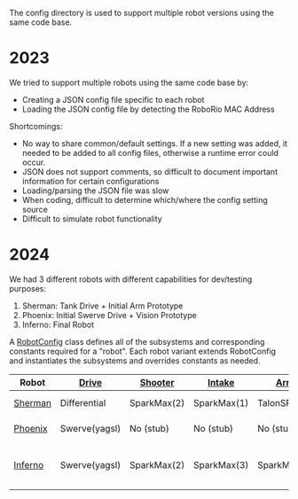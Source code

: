 The config directory is used to support multiple robot versions using the same code base.
# 2023
We tried to support multiple robots using the same code base by:
   * Creating a JSON config file specific to each robot
   * Loading the JSON config file by detecting the RoboRio MAC Address

Shortcomings:
   * No way to share common/default settings. If a new setting was added, it needed to be added to all config files, otherwise a runtime error could occur.
   * JSON does not support comments, so difficult to document important information for certain configurations
   * Loading/parsing the JSON file was slow
   * When coding, difficult to determine which/where the config setting source
   * Difficult to simulate robot functionality

# 2024
We had 3 different robots with different capabilities for dev/testing purposes:

1. Sherman: Tank Drive + Initial Arm Prototype
2. Phoenix: Initial Swerve Drive + Vision Prototype
3. Inferno: Final Robot

A [RobotConfig](RobotConfig.java) class defines all of the subsystems and corresponding constants required for a "robot". Each robot variant extends RobotConfig and instantiates the subsystems and overrides constants as needed. 

| Robot | [Drive](../subsystems/drive/) | [Shooter](../subsystems/shooter/) | [Intake](../subsystems/intake/) | [Arm](../subsystems/arm/) | [Auto](../../../../deploy/pathplanner/) | [Climber](../subsystems/climber/) | [Vision](../subsystems/vision/) | [LED](../subsystems/led/) |
| --- | --- | --- | --- | --- | --- | --- | --- | --- | 
| [Sherman](RobotConfigSherman.java) | Differential | SparkMax(2) | SparkMax(1) | TalonSRX(3) | No (stub) | No (stub) | No (stub) | No (stub) | No (stub) |
| [Phoenix](RobotConfigPhoenix.java) | Swerve(yagsl) | No (stub) | No (stub) | No (stub) | Yes | No (stub) | Shooter | No (stub) |
| [Inferno](RobotConfigInferno.java) | Swerve(yagsl) | SparkMax(2) | SparkMax(3) | SparkMax(4) | Yes | SparkMax(7) SparkMax(6) | Shooter Intake Right Left | Yes |


